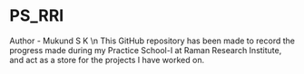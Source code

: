 # PS_RRI
Author - Mukund S K \n
This GitHub repository has been made to record the progress made during my Practice School-I at Raman Research Institute, and act as a store for the projects I have worked on.
